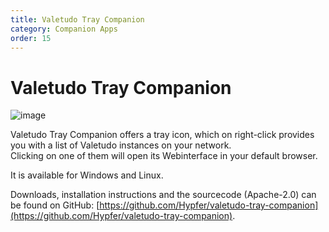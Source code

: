 ```yaml
---
title: Valetudo Tray Companion
category: Companion Apps
order: 15
---
```

# Valetudo Tray Companion

![image](https://user-images.githubusercontent.com/974410/156892054-01d113e8-17e3-4a6f-b931-3eb2b54756d4.png)

Valetudo Tray Companion offers a tray icon, which on right-click provides you with a list of Valetudo instances on your network.<br/>
Clicking on one of them will open its Webinterface in your default browser.

It is available for Windows and Linux.

Downloads, installation instructions and the sourcecode (Apache-2.0) can be found on GitHub: [https://github.com/Hypfer/valetudo-tray-companion](https://github.com/Hypfer/valetudo-tray-companion).
